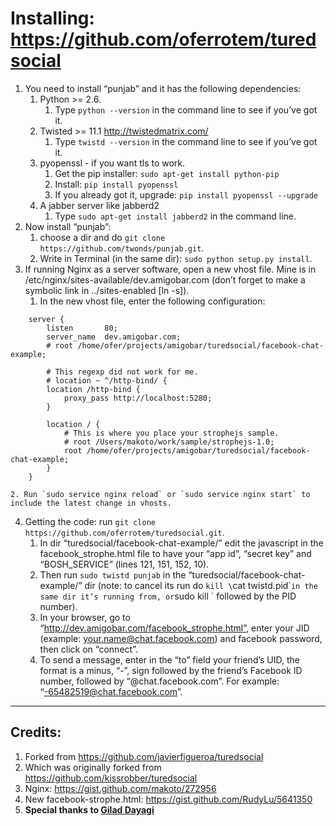 Installing: https://github.com/oferrotem/turedsocial
=====================================================

1. You need to install “punjab” and it has the following dependencies:  
    1. Python >= 2.6.  
        1. Type `python --version` in the command line to see if you’ve got it.  
    2. Twisted >= 11.1 http://twistedmatrix.com/  
        1. Type `twistd --version` in the command line to see if you’ve got it.  
    3. pyopenssl - if you want tls to work.  
        1. Get the pip installer: `sudo apt-get install python-pip`  
        2. Install: `pip install pyopenssl`  
        3. If you already got it, upgrade: `pip install pyopenssl --upgrade`  
    4. A jabber server like jabberd2  
        1. Type `sudo apt-get install jabberd2` in the command line.  
2. Now install “punjab”:  
    1. choose a dir and do `git clone https://github.com/twonds/punjab.git`.  
    2. Write in Terminal (in the same dir): `sudo python setup.py install`.  
3. If running Nginx as a server software, open a new vhost file. Mine is in /etc/nginx/sites-available/dev.amigobar.com (don’t forget to make a symbolic link in ../sites-enabled [ln -s]).  
    1. In the new vhost file, enter the following configuration:  
```
    server {
        listen       80;
        server_name  dev.amigobar.com;
        # root /home/ofer/projects/amigobar/turedsocial/facebook-chat-example;

        # This regexp did not work for me.
        # location ~ ^/http-bind/ {
        location /http-bind {
            proxy_pass http://localhost:5280;
        }

        location / {
            # This is where you place your strophejs sample.
            # root /Users/makoto/work/sample/strophejs-1.0;
            root /home/ofer/projects/amigobar/turedsocial/facebook-chat-example;
        }
    }
```
    2. Run `sudo service nginx reload` or `sudo service nginx start` to include the latest change in vhosts.  
4. Getting the code: run `git clone https://github.com/oferrotem/turedsocial.git`.  
    1. In dir “turedsocial/facebook-chat-example/” edit the javascript in the facebook_strophe.html file to have your “app id”, “secret key” and “BOSH_SERVICE” (lines 121, 151, 152, 10).  
    2. Then run `sudo twistd punjab` in the “turedsocial/facebook-chat-example/” dir (note: to cancel its run do `kill \`cat twistd.pid\`` in the same dir it’s running from, or `sudo kill ` followed by the PID number).
    3. In your browser, go to “http://dev.amigobar.com/facebook_strophe.html”, enter your JID (example: your.name@chat.facebook.com) and facebook password, then click on “connect”.  
    4. To send a message, enter in the “to” field your friend’s UID, the format is a minus, “-”, sign followed by the friend’s Facebook ID number, followed by  “@chat.facebook.com”. For example: “-65482519@chat.facebook.com”.  

-----------------------------------------------------------------------------
Credits:
---------
1. Forked from https://github.com/javierfigueroa/turedsocial
2. Which was originally forked from https://github.com/kissrobber/turedsocial
3. Nginx: https://gist.github.com/makoto/272956  
4. New facebook-strophe.html: https://gist.github.com/RudyLu/5641350  
5. **Special thanks to [Gilad Dayagi](https://github.com/giladaya)**  
